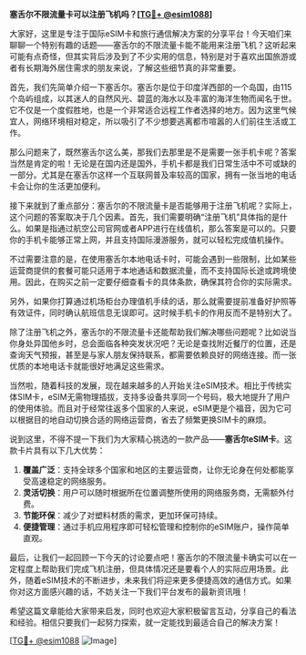 **塞舌尔不限流量卡可以注册飞机吗？[[TG💪+ @esim1088](https://t.me/s/esim1088)]**

大家好，这里是专注于国际eSIM卡和旅行通信解决方案的分享平台！今天咱们来聊聊一个特别有趣的话题——塞舌尔的不限流量卡能不能用来注册飞机？这听起来可能有点奇怪，但其实背后涉及到了不少实用的信息，特别是对于喜欢出国旅游或者有长期海外居住需求的朋友来说，了解这些细节真的非常重要。

首先，我们先简单介绍一下塞舌尔。塞舌尔是位于印度洋西部的一个岛国，由115个岛屿组成，以其迷人的自然风光、碧蓝的海水以及丰富的海洋生物而闻名于世。它不仅是一个度假胜地，也是一个非常适合远程工作者选择的地方。因为这里气候宜人，网络环境相对稳定，所以吸引了不少想要逃离都市喧嚣的人们前往生活或工作。

那么问题来了，既然塞舌尔这么美，那我们去那里是不是需要一张手机卡呢？答案当然是肯定的啦！无论是在国内还是国外，手机卡都是我们日常生活中不可或缺的一部分。尤其是在塞舌尔这样一个互联网普及率较高的国家，拥有一张当地的电话卡会让你的生活更加便利。

接下来就到了重点部分：塞舌尔的不限流量卡是否能够用于注册飞机呢？实际上，这个问题的答案取决于几个因素。首先，我们需要明确“注册飞机”具体指的是什么。如果是指通过航空公司官网或者APP进行在线值机，那么答案是可以的。只要你的手机卡能够正常上网，并且支持国际漫游服务，就可以轻松完成值机操作。

不过需要注意的是，在使用塞舌尔本地电话卡时，可能会遇到一些限制，比如某些运营商提供的套餐可能只适用于本地通话和数据流量，而不支持国际长途或跨境使用。因此，在购买之前一定要仔细查看卡的具体条款，确保其符合你的实际需求。

另外，如果你打算通过机场柜台办理值机手续的话，那么就需要提前准备好护照等有效证件，同时确认航班信息无误即可。这时候手机卡的作用反而不是特别大了。

除了注册飞机之外，塞舌尔的不限流量卡还能帮助我们解决哪些问题呢？比如说当你身处异国他乡时，总会面临各种突发状况吧？无论是查找附近餐厅的位置，还是查询天气预报，甚至是与家人朋友保持联系，都需要依赖良好的网络连接。而一张优质的本地电话卡就能很好地满足这些需求。

当然啦，随着科技的发展，现在越来越多的人开始关注eSIM技术。相比于传统实体SIM卡，eSIM无需物理插拔，支持多设备共享同一个号码，极大地提升了用户的使用体验。而且对于经常往返多个国家的人来说，eSIM更是个福音，因为它可以根据目的地自动切换合适的网络运营商，省去了频繁更换SIM卡的麻烦。

说到这里，不得不提一下我们为大家精心挑选的一款产品——**塞舌尔eSIM卡**。这款卡片具有以下几大优势：

1. **覆盖广泛**：支持全球多个国家和地区的主要运营商，让你无论身在何处都能享受高速稳定的网络服务。
2. **灵活切换**：用户可以随时根据所在位置调整所使用的网络服务商，无需额外付费。
3. **节能环保**：减少了对塑料材质的需求，更加环保可持续。
4. **便捷管理**：通过手机应用程序即可轻松管理和控制你的eSIM账户，操作简单直观。

最后，让我们一起回顾一下今天的讨论要点吧！塞舌尔的不限流量卡确实可以在一定程度上帮助我们完成飞机注册，但具体情况还是要看个人的实际应用场景。此外，随着eSIM技术的不断进步，未来我们将迎来更多便捷高效的通信方式。如果你对这方面感兴趣的话，不妨关注一下我们平台发布的最新资讯哦！

希望这篇文章能给大家带来启发，同时也欢迎大家积极留言互动，分享自己的看法和经验。相信只要我们一起努力探索，就一定能找到最适合自己的解决方案！

[[TG💪+ @esim1088](https://t.me/s/esim1088) ![Image](https://i.postimg.cc/4NQfJmqS/Snipaste-2025-05-13-00-14-12.png)]